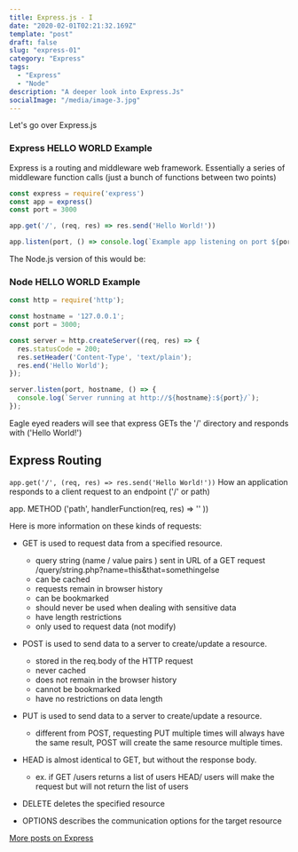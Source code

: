 ```yaml
---
title: Express.js - I
date: "2020-02-01T02:21:32.169Z"
template: "post"
draft: false
slug: "express-01"
category: "Express"
tags:
  - "Express"
  - "Node"
description: "A deeper look into Express.Js"
socialImage: "/media/image-3.jpg"
---
```


Let's go over Express.js

### Express HELLO WORLD Example
Express is a routing and middleware web framework.
	Essentially a series of middleware function calls
	(just a bunch of functions between two points)

```javascript
const express = require('express')
const app = express()
const port = 3000

app.get('/', (req, res) => res.send('Hello World!'))

app.listen(port, () => console.log(`Example app listening on port ${port}!`))
```

The Node.js version of this would be:

### Node HELLO WORLD Example
```javascript
const http = require('http');

const hostname = '127.0.0.1';
const port = 3000;

const server = http.createServer((req, res) => {
  res.statusCode = 200;
  res.setHeader('Content-Type', 'text/plain');
  res.end('Hello World');
});

server.listen(port, hostname, () => {
  console.log(`Server running at http://${hostname}:${port}/`);
});
```

Eagle eyed readers will see that express GETs the '/' directory and responds with ('Hello World!')

## Express Routing
	
`app.get('/', (req, res) => res.send('Hello World!'))`
How an application responds to a client request to an endpoint ('/' or path)

app. METHOD ('path', handlerFunction(req, res) => '' ))

Here is more information on these kinds of requests:

- GET is used to request data from a specified resource.
	- query string (name / value pairs ) sent in URL of a GET request
		/query/string.php?name=this&that=somethingelse
	- can be cached
	- requests remain in browser history
	- can be bookmarked
	- should never be used when dealing with sensitive data
	- have length restrictions
	- only used to request data (not modify)
	
- POST is used to send data to a server to create/update a resource.
	- stored in the req.body of the HTTP request
	- never cached
	- does not remain in the browser history
	- cannot be bookmarked
	- have no restrictions on data length
	
- PUT is used to send data to a server to create/update a resource.
	- different from POST, requesting PUT multiple times will always
		have the same result, POST will create the same resource
		multiple times.

- HEAD is almost identical to GET, but without the response body.
	- ex. if GET /users returns a list of users
		HEAD/ users will make the request but will not return the list of users
		
- DELETE deletes the specified resource
- OPTIONS describes the communication options for the target resource

[More posts on Express](../tag/express)